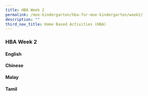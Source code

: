 ```yaml
---
title: HBA Week 2
permalink: /moe-kindergarten/hba-for-moe-kindergarten/week2/
description: ""
third_nav_title: Home Based Activities (HBA)
---
```

### **HBA Week 2**
#### **English**


#### **Chinese**


#### **Malay**


#### **Tamil**
